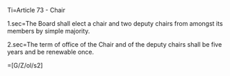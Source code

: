 Ti=Article 73 - Chair

1.sec=The Board shall elect a chair and two deputy chairs from amongst its members by simple majority.

2.sec=The term of office of the Chair and of the deputy chairs shall be five years and be renewable once.

=[G/Z/ol/s2]
